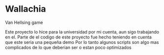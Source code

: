# Wallachia
 Van Hellsing game
 
 Este proyecto lo hice para la universidad por mi cuenta, aun sigo trabajando en el.
 Parte de el codigo de este proyecto fue hecho teniendo en cuenta que este seria una pequeña demo
 Por lo tanto algunos scripts son algo mas complicados de lo que deberian ser o estan poco optimizados
